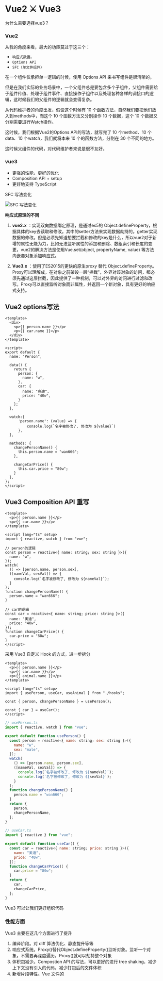 # Vue2 ⚔ Vue3
为什么需要选择vue3？
### **Vue2**

从我的角度来看，最大的功臣莫过于这三个：
* `响应式数据。`
* `Options API`
* `SFC（单文件组件）`
  
在一个组件仅承担单一逻辑的时候，使用 Options API 来书写组件是很清晰的。

但是在我们实际的业务场景中，一个父组件总是要包含多个子组件，父组件需要给子组件传值、处理子组件事件、直接操作子组件以及处理各种各样的调接口的逻辑，这时候我们的父组件的逻辑就会变得复杂。

从代码维护者的角度出发，假设这个时候有 10 个函数方法，自然我们要把他们放入到methods中，而这个 10 个函数方法又分别操作 10 个数据，这个 10 个数据又分别需要进行Watch操作。

这时候，我们根据Vue2的Options API的写法，就写完了 10 个method、10 个data、10 个watch，我们就将本来 10 个的函数方法，分割在 30 个不同的地方。

这时候父组件的代码，对代码维护者来说是很不友好。


### **vue3**
* 更强的性能，更好的优化
* Composition API + setup
* 更好地支持 TypeScript


SFC 写法变化

![SFC 写法变化](https://p3-juejin.byteimg.com/tos-cn-i-k3u1fbpfcp/19a5449cbc1b45f4b6bb8941fe940180~tplv-k3u1fbpfcp-zoom-in-crop-mark:4536:0:0:0.awebp? "SFC 写法变化")

**响应式原理的不同**
1. **vue2.x** ：实现双向数据绑定原理，是通过es5的 Object.defineProperty，根据具体的key去读取和修改。其中的setter方法来实现数据劫持的，getter实现数据的修改。但是必须先知道想要拦截和修改的key是什么，所以vue2对于新增的属性无能为力，比如无法监听属性的添加和删除、数组索引和长度的变更，vue2的解决方法是使用Vue.set(object, propertyName, value) 等方法向嵌套对象添加响应式。
   
2. **Vue3.x** ：使用了ES2015的更快的原生proxy 替代 Object.defineProperty。Proxy可以理解成，在对象之前架设一层“拦截”，外界对该对象的访问，都必须先通过这层拦截，因此提供了一种机制，可以对外界的访问进行过滤和改写。Proxy可以直接监听对象而非属性，并返回一个新对象，具有更好的响应式支持。

## Vue2 options写法

```vue
<template>
  <div>
    <p>{{ person.name }}</p>
    <p>{{ car.name }}</p>
  </div>
</template>

<script>
export default {
  name: "Person",

  data() {
    return {
      person: {
        name: "w",
      },
      car: {
        name: "奥迪",
        price: "40w",
      }
    };
  },

  watch:{
      'person.name': (value) => {
          console.log(`名字被修改了, 修改为 ${value}`)
      },
  },

  methods: {
    changePersonName() {
      this.person.name = "wan666";
    },

    changeCarPrice() {
      this.car.price = "80w";
    }
  },
};
</script>
```

## Vue3 Composition API 重写

```vue
<template>
  <p>{{ person.name }}</p>
  <p>{{ car.name }}</p>
</template>

<script lang="ts" setup>
import { reactive, watch } from "vue";

// person的逻辑
const person = reactive<{ name: string; sex: string }>({
  name: "w",
});
watch(
  () => [person.name, person.sex],
  ([nameVal, sexVal]) => {
    console.log(`名字被修改了, 修改为 ${nameVal}`);
  }
);
function changePersonName() {
  person.name = "wan666";
}

// car的逻辑
const car = reactive<{ name: string; price: string }>({
  name: "奥迪",
  price: "40w",
});
function changeCarPrice() {
  car.price = "80w";
}
</script>
```

采用 Vue3 自定义 Hook 的方式，进一步拆分

```vue
<template>
  <p>{{ person.name }}</p>
  <p>{{ car.name }}</p>
  <p>{{ animal.name }}</p>
</template>

<script lang="ts" setup>
import { usePerson, useCar, useAnimal } from "./hooks";

const { person, changePersonName } = usePerson();

const { car } = useCar();
</script>
```

```javascript
// usePerson.ts
import { reactive, watch } from "vue";

export default function usePerson() {
  const person = reactive<{ name: string; sex: string }>({
    name: "w",
    sex: "male",
  });
  watch(
    () => [person.name, person.sex],
    ([nameVal, sexVal]) => {
      console.log(`名字被修改了, 修改为 ${nameVal}`);
      console.log(`名字被修改了, 修改为 ${sexVal}`);
    }
  );
  function changePersonName() {
    person.name = "wan666";
  }
  return {
    person,
    changePersonName,
  };
}
```

```javascript
// useCar.ts
import { reactive } from "vue";

export default function useCar() {
  const car = reactive<{ name: string; price: string }>({
    name: "奥迪",
    price: "40w",
  });
  function changeCarPrice() {
    car.price = "80w";
  }
  return {
    car,
    changeCarPrice,
  };
}
```
Vue3 可以让我们更好组织代码

### 性能方面

Vue3 主要在这几个方面进行了提升

1. 编译阶段。对 diff 算法优化、静态提升等等
2. 响应式系统。Proxy()替代Object.defineProperty()监听对象。监听一个对象，不需要再深度遍历，Proxy()就可以劫持整个对象
3. 体积包减少。Compostion API 的写法，可以更好的进行 tree shaking，减少上下文没有引入的代码，减少打包后的文件体积
4. 新增片段特性。Vue 文件的<template>标签内，不再需要强制声明一个的<div>标签，节省额外的节点开销

**生命周期的不同**

| vue2          | vue3              |
| ------------- | ----------------- |
| beforeCreate  | setup()           |
| created       | setup()           |
| beforeMount   | onBeforeMount     |
| mounted       | onMounted         |
| beforeUpdate  | onBeforeUpdate    |
| updated       | onUpdated         |
| beforeDestroy | onBeforeUnmount   |
| destroyed     | onUnmounted       |
| errorCaptured | onErrorCaptured   |
|               | onRenderTracked   |
|               | onRenderTriggered |

